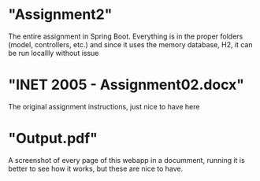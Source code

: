 # "Assignment2"
The entire assignment in Spring Boot. Everything is in the proper folders (model, controllers, etc.) and since it uses the memory database, H2, it can be run locallly without issue

# "INET 2005 - Assignment02.docx"
The original assignment instructions, just nice to have here

# "Output.pdf"
A screenshot of every page of this webapp in a documment, running it is better to see how it works, but these are nice to have.
